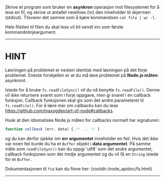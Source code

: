 Skrive et program som bruker en **asynkron** operasjon mot filesystemet for å lese en fil, og skrive ut antallet newlines (\n) den inneholder til skjermen (stdout). Tilsvarer det samme som å kjøre kommandoen  `cat file | wc -l`.

Hele filstien til filen du skal lese vil bli sendt inn som første kommandolinjeargument.

----------------------------------------------------------------------
# HINT

Løsningen på problemet er nesten identisk med løsningen på det forje problemet. Eneste forskjellen er at du må løse problemet på **Node.js måten**: asynkront.

Istede for å bruke `fs.readFileSync()` vil du nå benytte `fs.readFile()`. Denne vil ikke returnere svaret som i forje oppgave, men gi svaret i en callback funksjon. Callback funksjonen skal gis som det andre parameteret til `fs.readFile()`. For å lære mer om callbacks kan du lese https://github.com/maxogden/art-of-node#callbacks.

Husk at den idiomatiske Node.js måten for callbacks normalt har signaturen: 

```js
function callback (err, data) { /* ... */ }
```

og du kan derfor sjekke om **err argumentet**  inneholder en feil. Hvis det ikke var noen feil burde du ha et `Buffer` objekt i **data argumentet**. På samme måte som `readFileSync()` kan du oppgi 'utf8' som det andre argumentet, callback funksjonen som det tredje argumentet og du vil få en `String` istede for et `Buffer`.

Dokumentasjonen til `fs`s kan du finne her:
  {rootdir:/node_apidoc/fs.html}

----------------------------------------------------------------------
